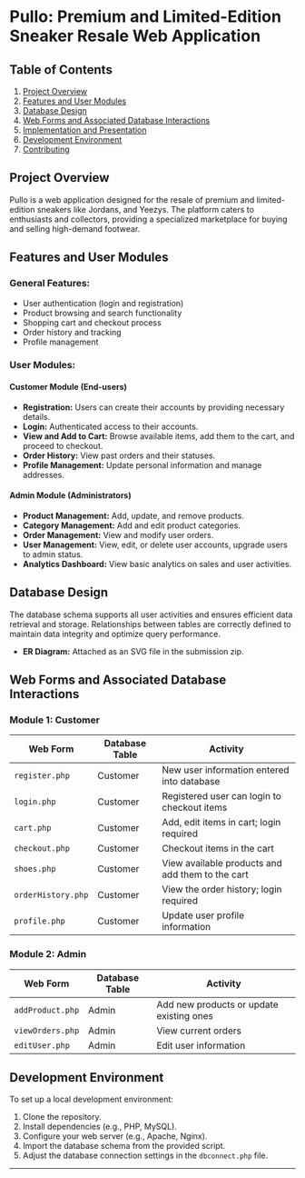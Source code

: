 # Pullo: Premium and Limited-Edition Sneaker Resale Web Application

## Table of Contents
1. [Project Overview](#project-overview)
2. [Features and User Modules](#features-and-user-modules)
3. [Database Design](#database-design)
4. [Web Forms and Associated Database Interactions](#web-forms-and-associated-database-interactions)
5. [Implementation and Presentation](#implementation-and-presentation)
6. [Development Environment](#development-environment)
7. [Contributing](#contributing)

## Project Overview
Pullo is a web application designed for the resale of premium and limited-edition sneakers like Jordans, and Yeezys. The platform caters to enthusiasts and collectors, providing a specialized marketplace for buying and selling high-demand footwear.

## Features and User Modules
### General Features:
- User authentication (login and registration)
- Product browsing and search functionality
- Shopping cart and checkout process
- Order history and tracking
- Profile management

### User Modules:
#### Customer Module (End-users)
- **Registration:** Users can create their accounts by providing necessary details.
- **Login:** Authenticated access to their accounts.
- **View and Add to Cart:** Browse available items, add them to the cart, and proceed to checkout.
- **Order History:** View past orders and their statuses.
- **Profile Management:** Update personal information and manage addresses.

#### Admin Module (Administrators)
- **Product Management:** Add, update, and remove products.
- **Category Management:** Add and edit product categories.
- **Order Management:** View and modify user orders.
- **User Management:** View, edit, or delete user accounts, upgrade users to admin status.
- **Analytics Dashboard:** View basic analytics on sales and user activities.

## Database Design
The database schema supports all user activities and ensures efficient data retrieval and storage. Relationships between tables are correctly defined to maintain data integrity and optimize query performance.

- **ER Diagram:** Attached as an SVG file in the submission zip.

## Web Forms and Associated Database Interactions
### Module 1: Customer
| Web Form           | Database Table | Activity                                           |
|--------------------|----------------|----------------------------------------------------|
| `register.php`     | Customer       | New user information entered into database         |
| `login.php`        | Customer       | Registered user can login to checkout items        |
| `cart.php`         | Customer       | Add, edit items in cart; login required            |
| `checkout.php`     | Customer       | Checkout items in the cart                         |
| `shoes.php`        | Customer       | View available products and add them to the cart   |
| `orderHistory.php` | Customer       | View the order history; login required             |
| `profile.php`      | Customer       | Update user profile information                    |

### Module 2: Admin
| Web Form           | Database Table | Activity                                           |
|--------------------|----------------|----------------------------------------------------|
| `addProduct.php`   | Admin          | Add new products or update existing ones           |
| `viewOrders.php`   | Admin          | View current orders                                |
| `editUser.php`     | Admin          | Edit user information                              |

## Development Environment
To set up a local development environment:
1. Clone the repository.
2. Install dependencies (e.g., PHP, MySQL).
3. Configure your web server (e.g., Apache, Nginx).
4. Import the database schema from the provided script.
5. Adjust the database connection settings in the `dbconnect.php` file.
---